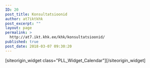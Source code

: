 ```yaml
---
ID: 20
post_title: Konsultatsioonid
author: at7iktkhk
post_excerpt: ""
layout: page
permalink: >
  http://at7.ikt.khk.ee/khk/konsultatsioonid/
published: true
post_date: 2018-03-07 09:30:20
---
```

<div id="pl-20"  class="panel-layout" ><div id="pg-20-0"  class="panel-grid panel-no-style" ><div id="pgc-20-0-0"  class="panel-grid-cell"  data-weight="1" ><div id="panel-20-0-0-0" class="so-panel widget widget_calendar panel-first-child panel-last-child" data-index="0" data-style="{&quot;background_display&quot;:&quot;tile&quot;}" >[siteorigin_widget class="PLL_Widget_Calendar"]<input type="hidden" value="{&quot;instance&quot;:{&quot;title&quot;:&quot;&quot;},&quot;args&quot;:{&quot;before_widget&quot;:&quot;&lt;div id=\&quot;panel-20-0-0-0\&quot; class=\&quot;so-panel widget widget_calendar panel-first-child panel-last-child\&quot; data-index=\&quot;0\&quot; data-style=\&quot;{&amp;quot;background_display&amp;quot;:&amp;quot;tile&amp;quot;}\&quot; &gt;&quot;,&quot;after_widget&quot;:&quot;&lt;\/div&gt;&quot;,&quot;before_title&quot;:&quot;&lt;h3 class=\&quot;widget-title\&quot;&gt;&quot;,&quot;after_title&quot;:&quot;&lt;\/h3&gt;&quot;,&quot;widget_id&quot;:&quot;widget-0-0-0&quot;}}" />[/siteorigin_widget]</div></div></div></div>